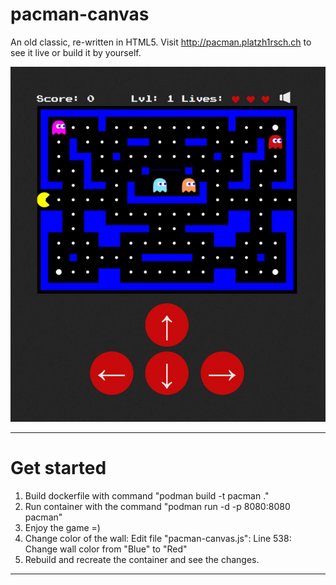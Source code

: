 # pacman-canvas

An old classic, re-written in HTML5.
Visit http://pacman.platzh1rsch.ch to see it live or build it by yourself.

![Alt text](img/game.jpg?raw=true "Game")

---

# Get started

1. Build dockerfile with command "podman build -t pacman ."
2. Run container with the command "podman run -d -p 8080:8080 pacman"
3. Enjoy the game =)
4. Change color of the wall:
  Edit file "pacman-canvas.js": Line 538: Change wall color from "Blue" to "Red"
5. Rebuild and recreate the container and see the changes.  

---

